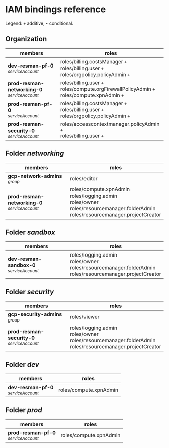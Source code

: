 # IAM bindings reference

Legend: <code>+</code> additive, <code>•</code> conditional.

## Organization
| members | roles |
|---|---|
|<b>dev-resman-pf-0</b><br><small><i>serviceAccount</i></small>|roles/billing.costsManager <code>+</code><br>roles/billing.user <code>+</code><br>roles/orgpolicy.policyAdmin <code>+</code>|
|<b>prod-resman-networking-0</b><br><small><i>serviceAccount</i></small>|roles/billing.user <code>+</code><br>roles/compute.orgFirewallPolicyAdmin <code>+</code><br>roles/compute.xpnAdmin <code>+</code>|
|<b>prod-resman-pf-0</b><br><small><i>serviceAccount</i></small>|roles/billing.costsManager <code>+</code><br>roles/billing.user <code>+</code><br>roles/orgpolicy.policyAdmin <code>+</code>|
|<b>prod-resman-security-0</b><br><small><i>serviceAccount</i></small>|roles/accesscontextmanager.policyAdmin <code>+</code><br>roles/billing.user <code>+</code>|

## Folder <i>networking</i>

| members | roles |
|---|---|
|<b>gcp-network-admins</b><br><small><i>group</i></small>|roles/editor |
|<b>prod-resman-networking-0</b><br><small><i>serviceAccount</i></small>|roles/compute.xpnAdmin <br>roles/logging.admin <br>roles/owner <br>roles/resourcemanager.folderAdmin <br>roles/resourcemanager.projectCreator |

## Folder <i>sandbox</i>

| members | roles |
|---|---|
|<b>dev-resman-sandbox-0</b><br><small><i>serviceAccount</i></small>|roles/logging.admin <br>roles/owner <br>roles/resourcemanager.folderAdmin <br>roles/resourcemanager.projectCreator |

## Folder <i>security</i>

| members | roles |
|---|---|
|<b>gcp-security-admins</b><br><small><i>group</i></small>|roles/viewer |
|<b>prod-resman-security-0</b><br><small><i>serviceAccount</i></small>|roles/logging.admin <br>roles/owner <br>roles/resourcemanager.folderAdmin <br>roles/resourcemanager.projectCreator |

## Folder <i>dev</i>

| members | roles |
|---|---|
|<b>dev-resman-pf-0</b><br><small><i>serviceAccount</i></small>|roles/compute.xpnAdmin |

## Folder <i>prod</i>

| members | roles |
|---|---|
|<b>prod-resman-pf-0</b><br><small><i>serviceAccount</i></small>|roles/compute.xpnAdmin |
